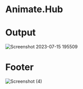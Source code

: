 # Animate.Hub

# Output

![Screenshot 2023-07-15 195509](https://github.com/Nandini7474/Animate.Hub/assets/100416610/3e021fad-6111-45e1-8ab7-499f5c7e7d67)


# Footer


![Screenshot (4)](https://github.com/Nandini7474/Animate.Hub/assets/100416610/f870c3f5-80c0-4cce-a570-a3ffd7ecbb58)
